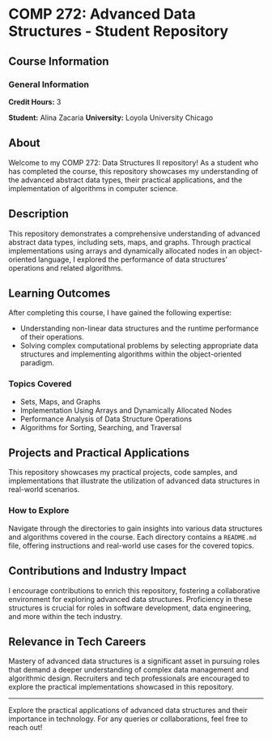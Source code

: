 # COMP 272: Advanced Data Structures - Student Repository

## Course Information
### General Information
**Credit Hours:** 3

**Student:** Alina Zacaria
**University:** Loyola University Chicago

## About
Welcome to my COMP 272: Data Structures II repository! As a student who has completed the course, this repository showcases my understanding of the advanced abstract data types, their practical applications, and the implementation of algorithms in computer science.

## Description
This repository demonstrates a comprehensive understanding of advanced abstract data types, including sets, maps, and graphs. Through practical implementations using arrays and dynamically allocated nodes in an object-oriented language, I explored the performance of data structures’ operations and related algorithms.

## Learning Outcomes
After completing this course, I have gained the following expertise:
- Understanding non-linear data structures and the runtime performance of their operations.
- Solving complex computational problems by selecting appropriate data structures and implementing algorithms within the object-oriented paradigm.

### Topics Covered
- Sets, Maps, and Graphs
- Implementation Using Arrays and Dynamically Allocated Nodes
- Performance Analysis of Data Structure Operations
- Algorithms for Sorting, Searching, and Traversal

## Projects and Practical Applications
This repository showcases my practical projects, code samples, and implementations that illustrate the utilization of advanced data structures in real-world scenarios.

### How to Explore
Navigate through the directories to gain insights into various data structures and algorithms covered in the course. Each directory contains a `README.md` file, offering instructions and real-world use cases for the covered topics.

## Contributions and Industry Impact
I encourage contributions to enrich this repository, fostering a collaborative environment for exploring advanced data structures. Proficiency in these structures is crucial for roles in software development, data engineering, and more within the tech industry.

## Relevance in Tech Careers
Mastery of advanced data structures is a significant asset in pursuing roles that demand a deeper understanding of complex data management and algorithmic design. Recruiters and tech professionals are encouraged to explore the practical implementations showcased in this repository.

---

Explore the practical applications of advanced data structures and their importance in technology. For any queries or collaborations, feel free to reach out!
